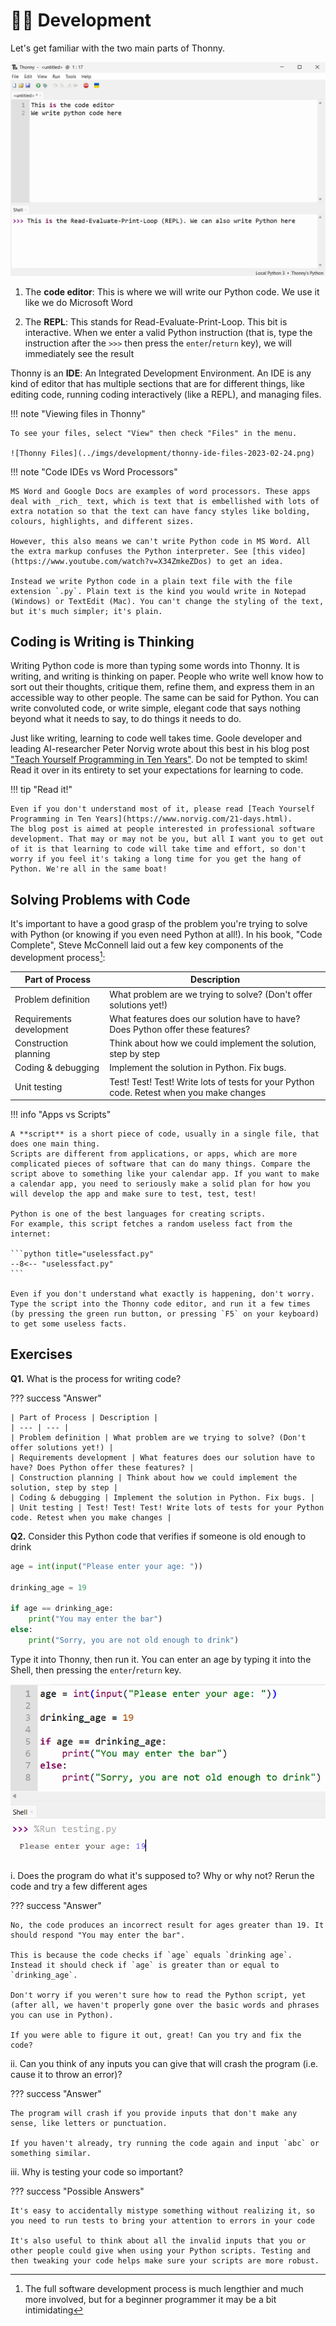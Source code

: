 # 🧑‍💻 Development

Let's get familiar with the two main parts of Thonny.

![Thonny Editor](../imgs/development/thonny-ide-2023-02-21.png)

1. The **code editor**: This is where we will write our Python code. We use it like we do Microsoft Word

2. The **REPL**: This stands for Read-Evaluate-Print-Loop. This bit is interactive. When we enter a valid Python instruction (that is, type the instruction after the `>>>` then press the `enter`/`return` key), we will immediately see the result

Thonny is an **IDE**: An Integrated Development Environment. An IDE is any kind of editor that has multiple sections that are for different things, like editing code, running coding interactively (like a REPL), and managing files.

!!! note "Viewing files in Thonny"

    To see your files, select "View" then check "Files" in the menu.

    ![Thonny Files](../imgs/development/thonny-ide-files-2023-02-24.png)

!!! note "Code IDEs vs Word Processors"

    MS Word and Google Docs are examples of word processors. These apps deal with _rich_ text, which is text that is embellished with lots of extra notation so that the text can have fancy styles like bolding, colours, highlights, and different sizes.

    However, this also means we can't write Python code in MS Word. All the extra markup confuses the Python interpreter. See [this video](https://www.youtube.com/watch?v=X34ZmkeZDos) to get an idea.

    Instead we write Python code in a plain text file with the file extension `.py`. Plain text is the kind you would write in Notepad (Windows) or TextEdit (Mac). You can't change the styling of the text, but it's much simpler; it's plain.


## Coding is Writing is Thinking

Writing Python code is more than typing some words into Thonny.
It is writing, and writing is thinking on paper.
People who write well know how to sort out their thoughts, critique them, refine them, and express them in an accessible way to other people. The same can be said for Python. You can write convoluted code, or write simple, elegant code that says nothing beyond what it needs to say, to do things it needs to do.

Just like writing, learning to code well takes time. Goole developer and leading AI-researcher Peter Norvig wrote about this best in his blog post ["Teach Yourself Programming in Ten Years"](https://www.norvig.com/21-days.html). Do not be tempted to skim! Read it over in its entirety to set your expectations for learning to code.

!!! tip "Read it!"

    Even if you don't understand most of it, please read [Teach Yourself Programming in Ten Years](https://www.norvig.com/21-days.html).
    The blog post is aimed at people interested in professional software development. That may or may not be you, but all I want you to get out of it is that learning to code will take time and effort, so don't worry if you feel it's taking a long time for you get the hang of Python. We're all in the same boat!

## Solving Problems with Code

It's important to have a good grasp of the problem you're trying to solve with Python
(or knowing if you even need Python at all!). In his book, "Code Complete", Steve McConnell laid out a few key components of the development process[^1]:

[^1]: The full software development process is much lengthier and much more involved, but for a beginner programmer it may be a bit intimidating

| Part of Process | Description |
| --- | --- |
| Problem definition | What problem are we trying to solve? (Don't offer solutions yet!) |
| Requirements development | What features does our solution have to have? Does Python offer these features? |
| Construction planning | Think about how we could implement the solution, step by step |
| Coding & debugging | Implement the solution in Python. Fix bugs. |
| Unit testing | Test! Test! Test! Write lots of tests for your Python code. Retest when you make changes |

!!! info "Apps vs Scripts"

    A **script** is a short piece of code, usually in a single file, that does one main thing.
    Scripts are different from applications, or apps, which are more complicated pieces of software that can do many things. Compare the script above to something like your calendar app. If you want to make a calendar app, you need to seriously make a solid plan for how you will develop the app and make sure to test, test, test!

    Python is one of the best languages for creating scripts.
    For example, this script fetches a random useless fact from the internet:

    ```python title="uselessfact.py"
    --8<-- "uselessfact.py"
    ```

    Even if you don't understand what exactly is happening, don't worry.
    Type the script into the Thonny code editor, and run it a few times (by pressing the green run button, or pressing `F5` on your keyboard) to get some useless facts.


## Exercises

**Q1.** What is the process for writing code?

??? success "Answer"

    | Part of Process | Description |
    | --- | --- |
    | Problem definition | What problem are we trying to solve? (Don't offer solutions yet!) |
    | Requirements development | What features does our solution have to have? Does Python offer these features? |
    | Construction planning | Think about how we could implement the solution, step by step |
    | Coding & debugging | Implement the solution in Python. Fix bugs. |
    | Unit testing | Test! Test! Test! Write lots of tests for your Python code. Retest when you make changes |


**Q2.** Consider this Python code that verifies if someone is old enough to drink

```python
age = int(input("Please enter your age: "))

drinking_age = 19

if age == drinking_age:
    print("You may enter the bar")
else:
    print("Sorry, you are not old enough to drink")
```

Type it into Thonny, then run it. You can enter an age by typing it into the Shell, then pressing the `enter`/`return` key.

![Thonny interactive](../imgs/development/thonny-ide-testing-2023-02-24.png)

i. Does the program do what it's supposed to? Why or why not? Rerun the code and try a few different ages

??? success "Answer"

    No, the code produces an incorrect result for ages greater than 19. It should respond "You may enter the bar".

    This is because the code checks if `age` equals `drinking age`. Instead it should check if `age` is greater than or equal to `drinking_age`.
    
    Don't worry if you weren't sure how to read the Python script, yet (after all, we haven't properly gone over the basic words and phrases you can use in Python).
    
    If you were able to figure it out, great! Can you try and fix the code? 

ii. Can you think of any inputs you can give that will crash the program (i.e. cause it to throw an error)?

??? success "Answer"

    The program will crash if you provide inputs that don't make any sense, like letters or punctuation.

    If you haven't already, try running the code again and input `abc` or something similar.

iii. Why is testing your code so important?

??? success "Possible Answers"

    It's easy to accidentally mistype something without realizing it, so you need to run tests to bring your attention to errors in your code

    It's also useful to think about all the invalid inputs that you or other people could give when using your Python scripts. Testing and then tweaking your code helps make sure your scripts are more robust.
